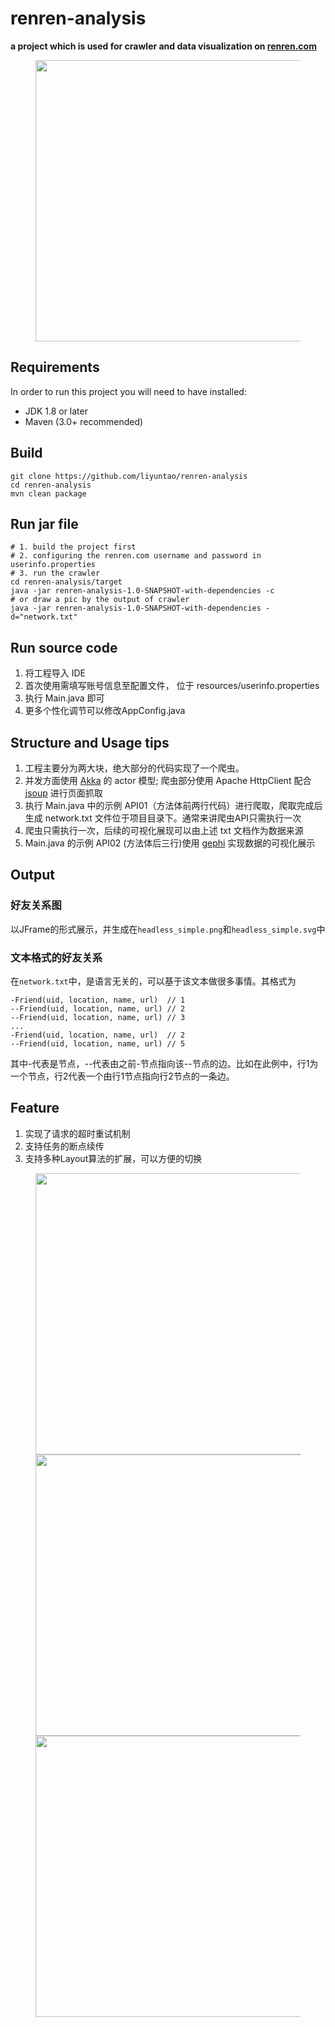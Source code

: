 # renren-analysis
**a project which is used for crawler and data visualization on [renren.com](http://www.renren.com)**

<figure>
	<img src="http://i.imgur.com/QESM88q.png" height="450">
</figure>

## Requirements

In order to run this project you will need to have installed:

* JDK 1.8 or later
* Maven (3.0+ recommended)

## Build

    git clone https://github.com/liyuntao/renren-analysis
    cd renren-analysis
    mvn clean package

## Run jar file

    # 1. build the project first
    # 2. configuring the renren.com username and password in userinfo.properties
    # 3. run the crawler
    cd renren-analysis/target
    java -jar renren-analysis-1.0-SNAPSHOT-with-dependencies -c
    # or draw a pic by the output of crawler
    java -jar renren-analysis-1.0-SNAPSHOT-with-dependencies -d="network.txt"

## Run source code

1. 将工程导入 IDE
2. 首次使用需填写账号信息至配置文件， 位于 resources/userinfo.properties
3. 执行 Main.java 即可
4. 更多个性化调节可以修改AppConfig.java

## Structure and Usage tips

1. 工程主要分为两大块，绝大部分的代码实现了一个爬虫。
2. 并发方面使用 [Akka](http://akka.io) 的 actor 模型; 爬虫部分使用 Apache HttpClient 配合 [jsoup](http://jsoup.org/) 进行页面抓取
3. 执行 Main.java 中的示例 API01（方法体前两行代码）进行爬取，爬取完成后生成 network.txt 文件位于项目目录下。通常来讲爬虫API只需执行一次
4. 爬虫只需执行一次，后续的可视化展现可以由上述 txt 文档作为数据来源
5. Main.java 的示例 API02 (方法体后三行)使用 [gephi](https://gephi.github.io/) 实现数据的可视化展示

## Output

### 好友关系图

以JFrame的形式展示，并生成在`headless_simple.png`和`headless_simple.svg`中

### 文本格式的好友关系

在`network.txt`中，是语言无关的，可以基于该文本做很多事情。其格式为

	-Friend(uid, location, name, url)  // 1
	--Friend(uid, location, name, url) // 2
	--Friend(uid, location, name, url) // 3
	...
	-Friend(uid, location, name, url)  // 2
	--Friend(uid, location, name, url) // 5

其中-代表是节点，--代表由之前-节点指向该--节点的边。比如在此例中，行1为一个节点，行2代表一个由行1节点指向行2节点的一条边。

## Feature
1. 实现了请求的超时重试机制
2. 支持任务的断点续传
3. 支持多种Layout算法的扩展，可以方便的切换

<figure>
	<img src="http://i.imgur.com/K1rAIov.png" height="450" >
	<img src="http://i.imgur.com/tElpIgL.png" height="450" >
	<img src="http://i.imgur.com/Ey41iN5.png" height="450" >
</figure>

